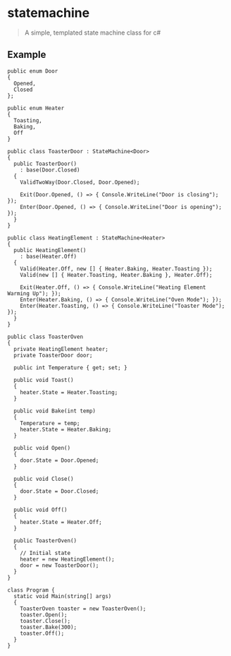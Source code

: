 # statemachine

> A simple, templated state machine class for c#

## Example ##

    public enum Door
    {
      Opened,
      Closed
    };

    public enum Heater
    {
      Toasting,
      Baking,
      Off
    }

    public class ToasterDoor : StateMachine<Door>
    {
      public ToasterDoor()
        : base(Door.Closed)
      {
        ValidTwoWay(Door.Closed, Door.Opened);

        Exit(Door.Opened, () => { Console.WriteLine("Door is closing"); });
        Enter(Door.Opened, () => { Console.WriteLine("Door is opening"); });
      }
    }

    public class HeatingElement : StateMachine<Heater>
    {
      public HeatingElement()
        : base(Heater.Off)
      {
        Valid(Heater.Off, new [] { Heater.Baking, Heater.Toasting });
        Valid(new [] { Heater.Toasting, Heater.Baking }, Heater.Off);

        Exit(Heater.Off, () => { Console.WriteLine("Heating Element Warming Up"); });
        Enter(Heater.Baking, () => { Console.WriteLine("Oven Mode"); });
        Enter(Heater.Toasting, () => { Console.WriteLine("Toaster Mode"); });
      }
    }

    public class ToasterOven
    {
      private HeatingElement heater;
      private ToasterDoor door;

      public int Temperature { get; set; }

      public void Toast()
      {
        heater.State = Heater.Toasting;
      }

      public void Bake(int temp)
      {
        Temperature = temp;
        heater.State = Heater.Baking;
      }

      public void Open()
      {
        door.State = Door.Opened;
      }

      public void Close()
      {
        door.State = Door.Closed;
      }

      public void Off()
      {
        heater.State = Heater.Off;
      }

      public ToasterOven()
      {
        // Initial state
        heater = new HeatingElement();
        door = new ToasterDoor();
      }
    }

    class Program {
      static void Main(string[] args)
      {
        ToasterOven toaster = new ToasterOven();
        toaster.Open();
        toaster.Close();
        toaster.Bake(300);
        toaster.Off();
      }
    }

